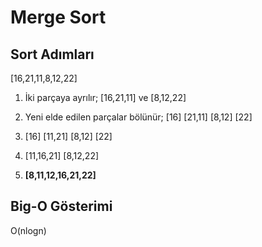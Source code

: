 # Merge Sort

## Sort Adımları

[16,21,11,8,12,22]

1. İki parçaya ayrılır; [16,21,11] ve [8,12,22]

2. Yeni elde edilen parçalar bölünür; [16] [21,11] [8,12] [22]

3. [16] [11,21] [8,12] [22]

4. [11,16,21] [8,12,22]

5. **[8,11,12,16,21,22]**

## Big-O Gösterimi

O(nlogn)